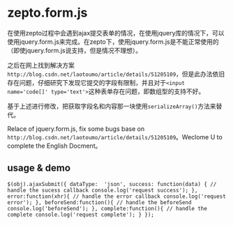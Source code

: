 # zepto.form.js

在使用zepto过程中会遇到ajax提交表单的情况，在使用jquery库的情况下，可以使用jquery.form.js来完成。在zepto下，使用jquery.form.js是不能正常使用的（即使jquery.form.js说支持，但是情况不理想）。

之后在网上找到解决方案 `http://blog.csdn.net/laotoumo/article/details/51205109`，但是此办法依旧存在问题，仔细研究下发现它提交的字段有限制，并且对于`<input name='code[]' type='text'>`这种表单存在问题，即数组型的支持不好。

基于上述进行修改，把获取字段名和内容那一块使用`serializeArray()`方法来替代。

Relace of jquery.form.js, fix some bugs base on `http://blog.csdn.net/laotoumo/article/details/51205109`。Weclome U to complete the English Docment。

## usage & demo
`
    $(obj).ajaxSubmit({
            dataType:  'json',
            success: function(data) {
                // handle the sucess callback
                console.log('request success');
            },
            error:function(xhr){
                // handle the error callback
                console.log('request error');
            },
            beforeSend:function(){
                // handle the beforeSend
                console.log('beforeSend');
            },
            complete:function(){
                // handle the complete
                console.log('request complete');
            }
        });
`